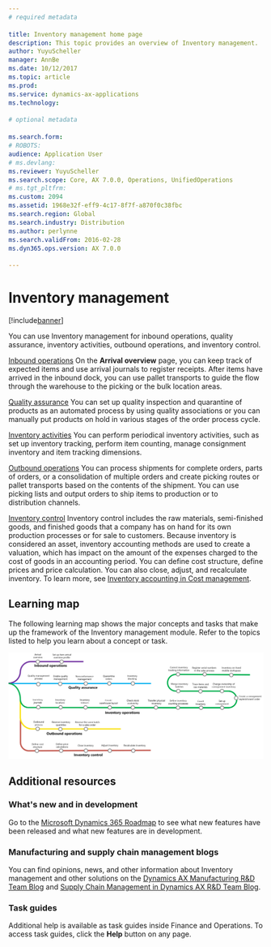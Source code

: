 ```yaml
---
# required metadata

title: Inventory management home page
description: This topic provides an overview of Inventory management.
author: YuyuScheller
manager: AnnBe
ms.date: 10/12/2017
ms.topic: article
ms.prod:
ms.service: dynamics-ax-applications
ms.technology:

# optional metadata

ms.search.form: 
# ROBOTS:
audience: Application User
# ms.devlang:
ms.reviewer: YuyuScheller
ms.search.scope: Core, AX 7.0.0, Operations, UnifiedOperations
# ms.tgt_pltfrm:
ms.custom: 2094
ms.assetid: 1968e32f-eff9-4c17-8f7f-a870f0c38fbc
ms.search.region: Global
ms.search.industry: Distribution
ms.author: perlynne
ms.search.validFrom: 2016-02-28
ms.dyn365.ops.version: AX 7.0.0

---
```


# Inventory management 

[!include[banner](../includes/banner.md)]

You can use Inventory management for inbound operations, quality assurance, inventory activities, outbound operations, and inventory control.

[Inbound operations](arrival-overview.md)
On the **Arrival overview** page, you can keep track of expected items and use arrival journals to register receipts. 
After items have arrived in the inbound dock, you can use pallet transports to guide the flow through the warehouse to the picking 
or the bulk location areas.

[Quality assurance](quality-management-processes.md)
You can set up quality inspection and quarantine of products as an automated process by using quality associations or you can manually put products on hold in various stages of the order process cycle.

[Inventory activities](inventory-journals.md)
You can perform periodical inventory activities, such as set up inventory tracking, perform item counting, manage consignment inventory and item tracking dimensions. 

[Outbound operations](outbound-process.md)
You can process shipments for complete orders, parts of orders, or a consolidation of multiple orders and create picking routes or pallet transports based on the contents of the shipment. You can use picking lists and output orders to ship items to production or to  
distribution channels.

[Inventory control](../cost-management/inventory-close.md)
Inventory control includes the raw materials, semi-finished goods, and finished goods that a company has on hand for its own 
production processes or for sale to customers. Because inventory is considered an asset, inventory accounting methods are used to create a valuation, which has impact on the amount of the expenses charged to the cost of goods in an accounting period. You can define cost structure, define prices and price calculation. You can also close, adjust, and recalculate inventory. To learn more, see [Inventory accounting in Cost management](../cost-management/inventory-close.md).

## Learning map

The following learning map shows the major concepts and tasks that make up the framework of the Inventory management module. Refer to the topics listed to help you learn about a concept or task.

[![Inventory learning map](./media/inventory-learning-map.png)](./media/inventory-learning-map.png)

## Additional resources

### What's new and in development

Go to the [Microsoft Dynamics 365 Roadmap](https://roadmap.dynamics.com/) to see what new features have been released and what new features are in development.

### Manufacturing and supply chain management blogs

You can find opinions, news, and other information about Inventory management and other solutions on the
[Dynamics AX Manufacturing R&D Team Blog](https://blogs.msdn.microsoft.com/axmfg) and [Supply Chain Management in Dynamics AX R&D Team Blog](https://blogs.msdn.microsoft.com/dynamicsaxscm).

### Task guides

Additional help is available as task guides inside Finance and Operations. To access task guides, click the **Help** button on any page.


